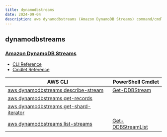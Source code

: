 ```yaml
---
title: dynamodbstreams
date: 2024-09-04
description: aws dynamodbstreams (Amazon DynamoDB Streams) command/cmdlet list.
---
```


## dynamodbstreams

### [Amazon DynamoDB Streams](https://aws.amazon.com/dynamodb/)

* [CLI Reference](https://awscli.amazonaws.com/v2/documentation/api/latest/reference/dynamodbstreams/index.html)
* [Cmdlet Reference](https://docs.aws.amazon.com/powershell/latest/reference/items/Amazon_DynamoDB_cmdlets.html)

|AWS CLI|PowerShell Cmdlet|
|----|----|
|[aws dynamodbstreams describe-stream](https://awscli.amazonaws.com/v2/documentation/api/latest/reference/dynamodbstreams/describe-stream.html)|[Get-DDBStream](https://docs.aws.amazon.com/powershell/latest/reference/items/Get-DDBStream.html)|
|[aws dynamodbstreams get-records](https://awscli.amazonaws.com/v2/documentation/api/latest/reference/dynamodbstreams/get-records.html)||
|[aws dynamodbstreams get-shard-iterator](https://awscli.amazonaws.com/v2/documentation/api/latest/reference/dynamodbstreams/get-shard-iterator.html)||
|[aws dynamodbstreams list-streams](https://awscli.amazonaws.com/v2/documentation/api/latest/reference/dynamodbstreams/list-streams.html)|[Get-DDBStreamList](https://docs.aws.amazon.com/powershell/latest/reference/items/Get-DDBStreamList.html)|


